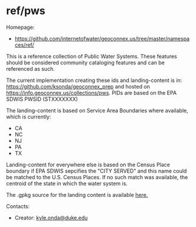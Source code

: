 ref/pws
===

Homepage:
* https://github.com/internetofwater/geoconnex.us/tree/master/namespaces/ref/

This is a reference collection of Public Water Systems. These features should be considered community cataloging features and can be referenced as such. 

The current implementation creating these ids and landing-content is in: https://github.com/ksonda/geoconnex_prep and hosted on
https://info.geoconnex.us/collections/pws. PIDs are based on the EPA SDWIS PWSID (STXXXXXXX)

The landing-content is based on Service Area Boundaries where available, which is currently:

 - CA
 - NC
 - NJ
 - PA
 - TX
 

Landing-content for everywhere else is based on the Census Place boundary if EPA SDWIS sepcifies the "CITY SERVED" and this name could be matched to the U.S. Census Places. If no such match was available, the centroid of the state in which the water system is.

The .gpkg source for the landing content is available [here.](https://www.hydroshare.org/resource/4a22e88e689949afa1cf71ae009eaf1b/data/contents/pws.gpkg)

Contacts: 
* Creator: <kyle.onda@duke.edu>
